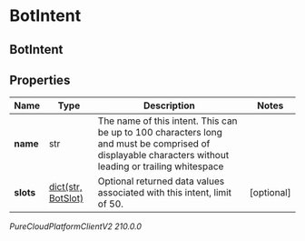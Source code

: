 # BotIntent

## BotIntent

## Properties

|Name | Type | Description | Notes|
|------------ | ------------- | ------------- | -------------|
| **name** | str | The name of this intent.  This can be up to 100 characters long and must be comprised of displayable characters without leading or trailing whitespace | |
| **slots** | [dict(str, BotSlot)](BotSlot) | Optional returned data values associated with this intent, limit of 50. | [optional] |



_PureCloudPlatformClientV2 210.0.0_
